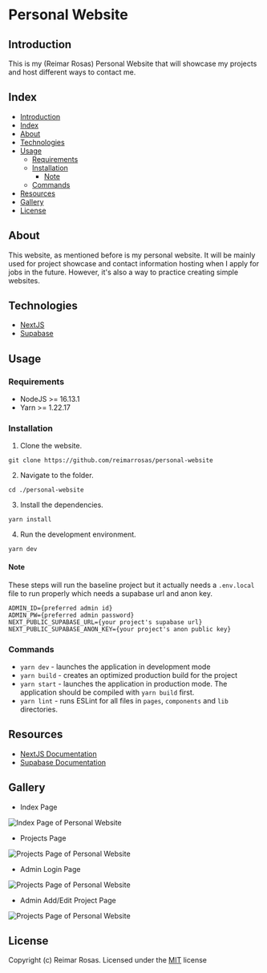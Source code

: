 # Personal Website

## Introduction

This is my (Reimar Rosas) Personal Website that will showcase my projects and host different ways to contact me.

## Index

- [Introduction](#introduction)
- [Index](#index)
- [About](#about)
- [Technologies](#technologies)
- [Usage](#usage)
  - [Requirements](#requirements)
  - [Installation](#installation)
    - [Note](#note)
  - [Commands](#commands)
- [Resources](#resources)
- [Gallery](#gallery)
- [License](#license)

## About

This website, as mentioned before is my personal website. It will be mainly used for project showcase and contact information hosting when I apply for jobs in the future. However, it's also a way to practice creating simple websites.

## Technologies

* [NextJS](https://nextjs.org)
* [Supabase](https://supabase.com)

## Usage

### Requirements

* NodeJS >= 16.13.1
* Yarn >= 1.22.17

### Installation

1. Clone the website.

```
git clone https://github.com/reimarrosas/personal-website
```

2. Navigate to the folder.

```
cd ./personal-website
```

3. Install the dependencies. 

```
yarn install
```

4. Run the development environment.

```
yarn dev
```

#### Note

These steps will run the baseline project but it actually needs a `.env.local` file to run properly which needs a supabase url and anon key.

```
ADMIN_ID={preferred admin id}
ADMIN_PW={preferred admin password}
NEXT_PUBLIC_SUPABASE_URL={your project's supabase url}
NEXT_PUBLIC_SUPABASE_ANON_KEY={your project's anon public key}
```

### Commands

* `yarn dev` - launches the application in development mode
* `yarn build` - creates an optimized production build for the project
* `yarn start` - launches the application in production mode. The application should be compiled with `yarn build` first.
* `yarn lint` - runs ESLint for all files in `pages`, `components` and `lib` directories.

## Resources

* [NextJS Documentation](https://nextjs.org/docs)
* [Supabase Documentation](https://supabase.com/docs)

## Gallery

* Index Page

![Index Page of Personal Website](https://i.imgur.com/D7cuGap.png)

* Projects Page

![Projects Page of Personal Website](https://i.imgur.com/zUBp2C9.png)

* Admin Login Page

![Projects Page of Personal Website](https://i.imgur.com/DLjSqct.png)

* Admin Add/Edit Project Page

![Projects Page of Personal Website](https://i.imgur.com/HdkgE8H.png)

## License

Copyright (c) Reimar Rosas. Licensed under the [MIT](LICENSE) license
